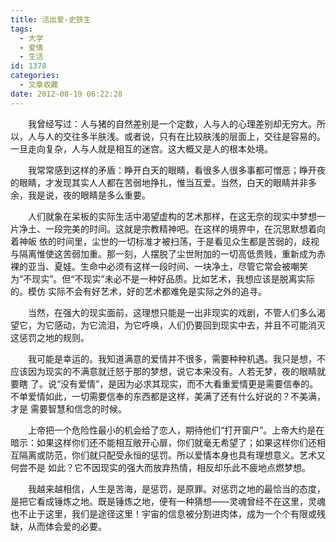 ```yaml
---
title: 活出爱-史铁生
tags:
  - 大学
  - 爱情
  - 生活
id: 1378
categories:
  - 文章收藏
date: 2012-08-19 06:22:28
---
```


　　我曾经写过：人与猪的自然差别是一个定数，人与人的心理差别却无穷大。所以，人与人的交往多半肤浅。或者说，只有在比较肤浅的层面上，交往是容易的。一旦走向复杂，人与人就是相互的迷宫。这大概又是人的根本处境。

　　我常常感到这样的矛盾：睁开白天的眼睛，看很多人很多事都可憎恶；睁开夜的眼睛，才发现其实人人都在苦弱地挣扎，惟当互爱。当然，白天的眼睛并非多余，我是说，夜的眼睛是多么重要。

　　人们就象在呆板的实际生活中渴望虚构的艺术那样，在这无奈的现实中梦想一片净土、一段完美的时间。这就是宗教精神吧。在这样的境界中，在沉思默想着向着神皈 依的时间里，尘世的一切标准才被扫荡，于是看见众生都是苦弱的，歧视与隔离惟使这苦弱加重。那一刻，人摆脱了尘世附加的一切高低贵贱，重新成为赤裸的亚当、夏娃。生命中必须有这样一段时间、一块净土，尽管它常会被嘲笑为“不现实”。但“不现实”未必不是一种好品质。比如艺术，我想应该是脱离实际的。模仿 实际不会有好艺术，好的艺术都难免是实际之外的追寻。

　　当然，在强大的现实面前，这理想只能是一出非现实的戏剧，不管人们多么渴望它，为它感动，为它流泪，为它呼唤，人们仍要回到现实中去，并且不可能消灭这惩罚之地的规则。

　　我可能是幸运的。我知道满意的爱情并不很多，需要种种机遇。我只是想，不应该因为现实的不满意就迁怒于那的梦想，说它本来没有。人若无梦，夜的眼睛就要瞎 了。说“没有爱情”，是因为必求其现实，而不大看重爱情更是需要信奉的。不单爱情如此，一切需要信奉的东西都是这样，美满了还有什么好说的？不美满，才是 需要智慧和信念的时候。

　　上帝把一个危险性最小的机会给了恋人，期待他们“打开窗户”。上帝大约是在暗示：如果这样你们还不能相互敞开心扉，你们就毫无希望了；如果这样你们还相互隔离或防范，你们就只配受永恒的惩罚。所以爱情本身也具有理想意义。艺术又何尝不是 如此？它不因现实的强大而放弃热情，相反却乐此不疲地点燃梦想。

　　我越来越相信，人生是苦海，是惩罚，是原罪。对惩罚之地的最恰当的态度，是把它看成锤炼之地。既是锤炼之地，便有一种猜想——灵魂曾经不在这里，灵魂也不止于这里，我们是途径这里！宇宙的信息被分割进肉体，成为一个个有限或残缺，从而体会爱的必要。